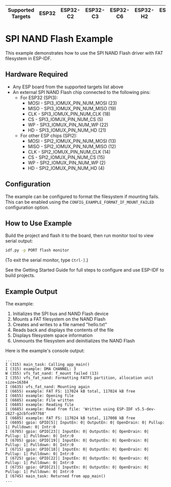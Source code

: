 | Supported Targets | ESP32 | ESP32-C2 | ESP32-C3 | ESP32-C6 | ESP32-H2 | ESP32-P4 | ESP32-S2 | ESP32-S3 |
| ----------------- | ----- | -------- | -------- | -------- | -------- | -------- | -------- | -------- |

# SPI NAND Flash Example

This example demonstrates how to use the SPI NAND Flash driver with FAT filesystem in ESP-IDF.

## Hardware Required

* Any ESP board from the supported targets list above
* An external SPI NAND Flash chip connected to the following pins:
  * For ESP32 (SPI3):
    - MOSI - SPI3_IOMUX_PIN_NUM_MOSI (23)
    - MISO - SPI3_IOMUX_PIN_NUM_MISO (19)
    - CLK  - SPI3_IOMUX_PIN_NUM_CLK (18)
    - CS   - SPI3_IOMUX_PIN_NUM_CS (5)
    - WP   - SPI3_IOMUX_PIN_NUM_WP (22)
    - HD   - SPI3_IOMUX_PIN_NUM_HD (21)
  * For other ESP chips (SPI2):
    - MOSI - SPI2_IOMUX_PIN_NUM_MOSI (13)
    - MISO - SPI2_IOMUX_PIN_NUM_MISO (12)
    - CLK  - SPI2_IOMUX_PIN_NUM_CLK (14)
    - CS   - SPI2_IOMUX_PIN_NUM_CS (15)
    - WP   - SPI2_IOMUX_PIN_NUM_WP (2)
    - HD   - SPI2_IOMUX_PIN_NUM_HD (4)

## Configuration

The example can be configured to format the filesystem if mounting fails. This can be enabled using the `CONFIG_EXAMPLE_FORMAT_IF_MOUNT_FAILED` configuration option.

## How to Use Example

Build the project and flash it to the board, then run monitor tool to view serial output:

```bash
idf.py -p PORT flash monitor
```

(To exit the serial monitor, type ``Ctrl-]``.)

See the Getting Started Guide for full steps to configure and use ESP-IDF to build projects.

## Example Output

The example:
1. Initializes the SPI bus and NAND Flash device
2. Mounts a FAT filesystem on the NAND Flash
3. Creates and writes to a file named "hello.txt"
4. Reads back and displays the contents of the file
5. Displays filesystem space information
6. Unmounts the filesystem and deinitializes the NAND Flash

Here is the example's console output:
```
...
I (315) main_task: Calling app_main()
I (315) example: DMA CHANNEL: 3
W (355) vfs_fat_nand: f_mount failed (13)
I (355) vfs_fat_nand: Formatting FATFS partition, allocation unit size=16384
I (6635) vfs_fat_nand: Mounting again
I (6655) example: FAT FS: 117024 kB total, 117024 kB free
I (6655) example: Opening file
I (6685) example: File written
I (6685) example: Reading file
I (6685) example: Read from file: 'Written using ESP-IDF v5.5-dev-2627-g2cbfce97768'
I (6685) example: FAT FS: 117024 kB total, 117008 kB free
I (6695) gpio: GPIO[5]| InputEn: 0| OutputEn: 0| OpenDrain: 0| Pullup: 1| Pulldown: 0| Intr:0
I (6705) gpio: GPIO[23]| InputEn: 0| OutputEn: 0| OpenDrain: 0| Pullup: 1| Pulldown: 0| Intr:0
I (6705) gpio: GPIO[19]| InputEn: 0| OutputEn: 0| OpenDrain: 0| Pullup: 1| Pulldown: 0| Intr:0
I (6715) gpio: GPIO[18]| InputEn: 0| OutputEn: 0| OpenDrain: 0| Pullup: 1| Pulldown: 0| Intr:0
I (6725) gpio: GPIO[22]| InputEn: 0| OutputEn: 0| OpenDrain: 0| Pullup: 1| Pulldown: 0| Intr:0
I (6735) gpio: GPIO[21]| InputEn: 0| OutputEn: 0| OpenDrain: 0| Pullup: 1| Pulldown: 0| Intr:0
I (6745) main_task: Returned from app_main()
...
```
